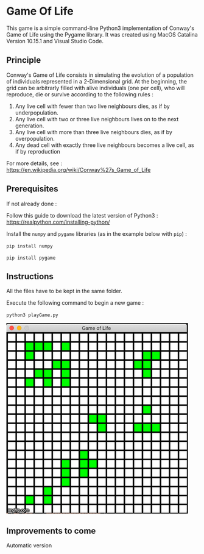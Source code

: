 # Game Of Life

This game is a simple command-line Python3 implementation of Conway's Game of Life using the Pygame library. 
It was created using MacOS Catalina Version 10.15.1 and Visual Studio Code. 

## Principle 

Conway's Game of Life consists in simulating the evolution of a population of individuals represented in a 2-Dimensional grid. 
At the beginning, the grid can be arbitrarly filled with alive individuals (one per cell), who will reproduce, die or survive according to the following rules : 

1. Any live cell with fewer than two live neighbours dies, as if by underpopulation.
2. Any live cell with two or three live neighbours lives on to the next generation.
3. Any live cell with more than three live neighbours dies, as if by overpopulation.
4. Any dead cell with exactly three live neighbours becomes a live cell, as if by reproduction

For more details, see : https://en.wikipedia.org/wiki/Conway%27s_Game_of_Life

## Prerequisites 

If not already done : 

Follow this guide to download the latest version of Python3 : https://realpython.com/installing-python/

Install the `numpy` and `pygame` libraries (as in the example below with `pip`) : 

`pip install numpy` 

`pip install pygame`

## Instructions 

All the files have to be kept in the same folder. 

Execute the following command to begin a new game : 

`python3 playGame.py`


![](4p18ag.gif)



## Improvements to come 

Automatic version 

